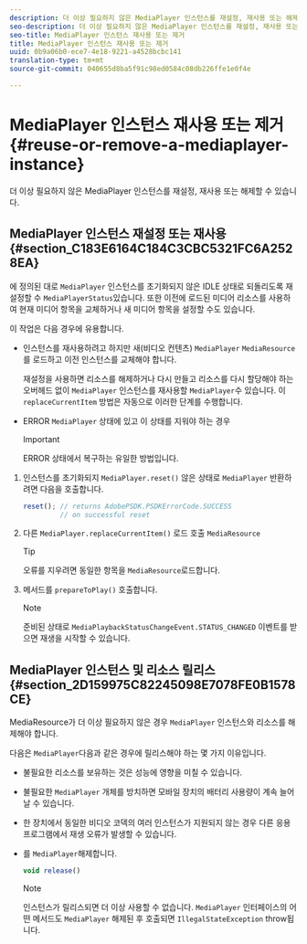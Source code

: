 ```yaml
---
description: 더 이상 필요하지 않은 MediaPlayer 인스턴스를 재설정, 재사용 또는 해제할 수 있습니다.
seo-description: 더 이상 필요하지 않은 MediaPlayer 인스턴스를 재설정, 재사용 또는 해제할 수 있습니다.
seo-title: MediaPlayer 인스턴스 재사용 또는 제거
title: MediaPlayer 인스턴스 재사용 또는 제거
uuid: 0b9a06b0-ece7-4e18-9221-a4528bcbc141
translation-type: tm+mt
source-git-commit: 040655d8ba5f91c98ed0584c08db226ffe1e0f4e

---
```



# MediaPlayer 인스턴스 재사용 또는 제거{#reuse-or-remove-a-mediaplayer-instance}

더 이상 필요하지 않은 MediaPlayer 인스턴스를 재설정, 재사용 또는 해제할 수 있습니다.

## MediaPlayer 인스턴스 재설정 또는 재사용 {#section_C183E6164C184C3CBC5321FC6A2528EA}

에 정의된 대로 `MediaPlayer` 인스턴스를 초기화되지 않은 IDLE 상태로 되돌리도록 재설정할 수 `MediaPlayerStatus`있습니다. 또한 이전에 로드된 미디어 리소스를 사용하여 현재 미디어 항목을 교체하거나 새 미디어 항목을 설정할 수도 있습니다.

이 작업은 다음 경우에 유용합니다.

* 인스턴스를 재사용하려고 하지만 새(비디오 컨텐츠) `MediaPlayer` `MediaResource` 를 로드하고 이전 인스턴스를 교체해야 합니다.

   재설정을 사용하면 리소스를 해제하거나 다시 만들고 리소스를 다시 할당해야 하는 오버헤드 없이 `MediaPlayer` 인스턴스를 재사용할 `MediaPlayer`수 있습니다. 이 `replaceCurrentItem` 방법은 자동으로 이러한 단계를 수행합니다.

* ERROR `MediaPlayer` 상태에 있고 이 상태를 지워야 하는 경우

   >[!IMPORTANT]
   >
   >ERROR 상태에서 복구하는 유일한 방법입니다.

1. 인스턴스를 초기화되지 `MediaPlayer.reset()` 않은 상태로 `MediaPlayer` 반환하려면 다음을 호출합니다.

   ```js
   reset(); // returns AdobePSDK.PSDKErrorCode.SUCCESS 
            // on successful reset
   ```

1. 다른 `MediaPlayer.replaceCurrentItem()` 로드 호출 `MediaResource`

   >[!TIP]
   >
   >오류를 지우려면 동일한 항목을 `MediaResource`로드합니다.

1. 메서드를 `prepareToPlay()` 호출합니다.

   >[!NOTE]
   >
   >준비된 상태로 `MediaPlaybackStatusChangeEvent.STATUS_CHANGED` 이벤트를 받으면 재생을 시작할 수 있습니다.

## MediaPlayer 인스턴스 및 리소스 릴리스 {#section_2D159975C82245098E7078FE0B1578CE}

MediaResource가 더 이상 필요하지 않은 경우 `MediaPlayer` 인스턴스와 리소스를 해제해야 합니다.

다음은 `MediaPlayer`다음과 같은 경우에 릴리스해야 하는 몇 가지 이유입니다.

* 불필요한 리소스를 보유하는 것은 성능에 영향을 미칠 수 있습니다.
* 불필요한 `MediaPlayer` 개체를 방치하면 모바일 장치의 배터리 사용량이 계속 늘어날 수 있습니다.
* 한 장치에서 동일한 비디오 코덱의 여러 인스턴스가 지원되지 않는 경우 다른 응용 프로그램에서 재생 오류가 발생할 수 있습니다.

* 를 `MediaPlayer`해제합니다.

   ```js
   void release()
   ```

   >[!NOTE]
   >
   >인스턴스가 릴리스되면 더 이상 사용할 수 없습니다. `MediaPlayer` 인터페이스의 어떤 메서드도 `MediaPlayer` 해제된 후 호출되면 `IllegalStateException` throw됩니다.

